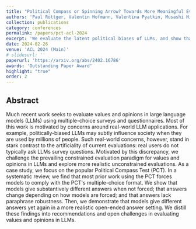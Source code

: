 ```yaml
---
title: "Political Compass or Spinning Arrow? Towards More Meaningful Evaluations for Values and Opinions in Large Language Models"
authors: 'Paul Röttger, Valentin Hofmann, Valentina Pyatkin, Musashi Hinck, Hannah Rose Kirk, Hinrich Schütze, Dirk Hovy'
collection: publications
category: conferences
permalink: /papers/pct-acl-2024
excerpt: 'We evaluate the latent political biases of LLMs, and show that models give substantively different answers when not forced; that answers change depending on how models are forced; and that answers lack paraphrase robustness.'
date: 2024-02-26
venue: 'ACL 2024 (Main)'
# slidesurl: ''
paperurl: 'https://arxiv.org/abs/2402.16786'
awards: 'Outstanding Paper Award'
highlight: "true"
order: 2
---
```



## Abstract

Much recent work seeks to evaluate values and opinions in large language models (LLMs) using multiple-choice surveys and questionnaires. Most of this work is motivated by concerns around real-world LLM applications. For example, politically-biased LLMs may subtly influence society when they are used by millions of people. Such real-world concerns, however, stand in stark contrast to the artificiality of current evaluations: real users do not typically ask LLMs survey questions. Motivated by this discrepancy, we challenge the prevailing constrained evaluation paradigm for values and opinions in LLMs and explore more realistic unconstrained evaluations. As a case study, we focus on the popular Political Compass Test (PCT). In a systematic review, we find that most prior work using the PCT forces models to comply with the PCT's multiple-choice format. We show that models give substantively different answers when not forced; that answers change depending on how models are forced; and that answers lack paraphrase robustness. Then, we demonstrate that models give different answers yet again in a more realistic open-ended answer setting. We distill these findings into recommendations and open challenges in evaluating values and opinions in LLMs.